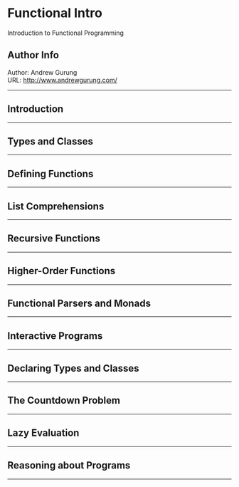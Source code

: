 # Functional Intro
Introduction to Functional Programming

Author Info
-----------
Author: Andrew Gurung <br>
URL: http://www.andrewgurung.com/

-----------

## Introduction

-----------

## Types and Classes

-----------

## Defining Functions

-----------

## List Comprehensions

-----------

## Recursive Functions

-----------

## Higher-Order Functions

-----------

## Functional Parsers and Monads

-----------

## Interactive Programs

-----------

## Declaring Types and Classes

-----------

## The Countdown Problem

-----------

## Lazy Evaluation

-----------


## Reasoning about Programs

-----------